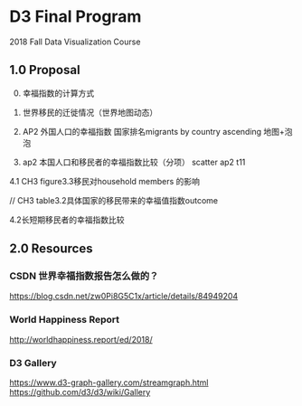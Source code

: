 # D3 Final Program
2018 Fall Data Visualization Course

## 1.0 Proposal
0. 幸福指数的计算方式

1. 世界移民的迁徙情况（世界地图动态）

2. AP2 外国人口的幸福指数 国家排名migrants by country ascending  地图+泡泡

3. ap2 本国人口和移民者的幸福指数比较（分项）    scatter ap2 t11

4.1 CH3 figure3.3移民对household members 的影响

   // CH3 table3.2具体国家的移民带来的幸福值指数outcome

4.2长短期移民者的幸福指数比较

## 2.0 Resources

### CSDN 世界幸福指数报告怎么做的？
https://blog.csdn.net/zw0Pi8G5C1x/article/details/84949204

### World Happiness Report
http://worldhappiness.report/ed/2018/

### D3 Gallery
https://www.d3-graph-gallery.com/streamgraph.html
https://github.com/d3/d3/wiki/Gallery

